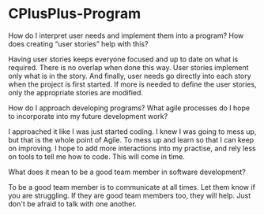 # CPlusPlus-Program
How do I interpret user needs and implement them into a program? How does creating “user stories” help with this?

Having user stories keeps everyone focused and up to date on what is required. There is no overlap when done this way. User stories implement only what is in the story. And finally, user needs go directly into each story when the project is first started. If more is needed to define the user stories, only the appropriate stories are modified.

How do I approach developing programs? What agile processes do I hope to incorporate into my future development work?

I approached it like I was just started coding. I knew I was going to mess up, but that is the whole point of Agile. To mess up and learn so that I can keep on improving. I hope to add more interactions into my practise, and rely less on tools to tell me how to code. This will come in time.

What does it mean to be a good team member in software development?

To be a good team member is to communicate at all times. Let them know if you are struggling. If they are good team members too, they will help. Just don't be afraid to talk with one another.
